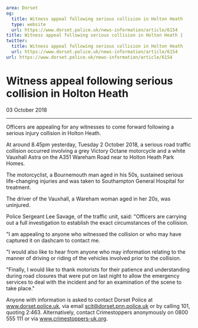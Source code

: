 ```yaml
area: Dorset
og:
  title: Witness appeal following serious collision in Holton Heath
  type: website
  url: https://www.dorset.police.uk/news-information/article/6154
title: Witness appeal following serious collision in Holton Heath |
twitter:
  title: Witness appeal following serious collision in Holton Heath
  url: https://www.dorset.police.uk/news-information/article/6154
url: https://www.dorset.police.uk/news-information/article/6154
```

# Witness appeal following serious collision in Holton Heath

03 October 2018

* * *

Officers are appealing for any witnesses to come forward following a serious injury collision in Holton Heath.

At around 8.45pm yesterday, Tuesday 2 October 2018, a serious road traffic collision occurred involving a grey Victory Octane motorcycle and a white Vauxhall Astra on the A351 Wareham Road near to Holton Heath Park Homes.

The motorcyclist, a Bournemouth man aged in his 50s, sustained serious life-changing injuries and was taken to Southampton General Hospital for treatment.

The driver of the Vauxhall, a Wareham woman aged in her 20s, was uninjured.

Police Sergeant Lee Savage, of the traffic unit, said: "Officers are carrying out a full investigation to establish the exact circumstances of the collision.

"I am appealing to anyone who witnessed the collision or who may have captured it on dashcam to contact me.

"I would also like to hear from anyone who may information relating to the manner of driving or riding of the vehicles involved prior to the collision.

"Finally, I would like to thank motorists for their patience and understanding during road closures that were put on last night to allow the emergency services to deal with the incident and for an examination of the scene to take place."

Anyone with information is asked to contact Dorset Police at www.dorset.police.uk, via email scit@dorset.pnn.police.uk or by calling 101, quoting 2:463. Alternatively, contact Crimestoppers anonymously on 0800 555 111 or via www.crimestoppers-uk.org.
